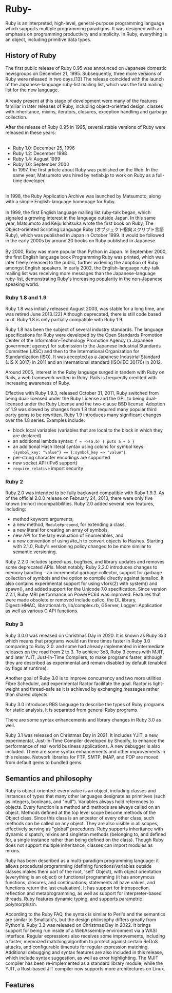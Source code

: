 # Ruby-
Ruby is an interpreted, high-level, general-purpose programming language which supports multiple programming paradigms. It was designed with an emphasis on programming productivity and simplicity. In Ruby, everything is an object, including primitive data types. 

## History of Ruby
The first public release of Ruby 0.95 was announced on Japanese domestic newsgroups on December 21, 1995. Subsequently, three more versions of Ruby were released in two days.[13] The release coincided with the launch of the Japanese-language ruby-list mailing list, which was the first mailing list for the new language. <br>
<br>
Already present at this stage of development were many of the features familiar in later releases of Ruby, including object-oriented design, classes with inheritance, mixins, iterators, closures, exception handling and garbage collection. <br>

After the release of Ruby 0.95 in 1995, several stable versions of Ruby were released in these years: <br>
<br>
* Ruby 1.0: December 25, 1996 <br>
* Ruby 1.2: December 1998 <br>
* Ruby 1.4: August 1999 <br>
* Ruby 1.6: September 2000 <br>
In 1997, the first article about Ruby was published on the Web. In the same year, Matsumoto was hired by netlab.jp to work on Ruby as a full-time developer. <br>
<br>
In 1998, the Ruby Application Archive was launched by Matsumoto, along with a simple English-language homepage for Ruby. <br>
<br>
In 1999, the first English language mailing list ruby-talk began, which signaled a growing interest in the language outside Japan. In this same year, Matsumoto and Keiju Ishitsuka wrote the first book on Ruby, The Object-oriented Scripting Language Ruby (オブジェクト指向スクリプト言語 Ruby), which was published in Japan in October 1999. It would be followed in the early 2000s by around 20 books on Ruby published in Japanese. <br>
<br>
By 2000, Ruby was more popular than Python in Japan. In September 2000, the first English language book Programming Ruby was printed, which was later freely released to the public, further widening the adoption of Ruby amongst English speakers. In early 2002, the English-language ruby-talk mailing list was receiving more messages than the Japanese-language ruby-list, demonstrating Ruby's increasing popularity in the non-Japanese speaking world. <br>

### Ruby 1.8 and 1.9
Ruby 1.8 was initially released August 2003, was stable for a long time, and was retired June 2013.[22] Although deprecated, there is still code based on it. Ruby 1.8 is only partially compatible with Ruby 1.9. <br>

Ruby 1.8 has been the subject of several industry standards. The language specifications for Ruby were developed by the Open Standards Promotion Center of the Information-Technology Promotion Agency (a Japanese government agency) for submission to the Japanese Industrial Standards Committee (JISC) and then to the International Organization for Standardization (ISO). It was accepted as a Japanese Industrial Standard (JIS X 3017) in 2011 and an international standard (ISO/IEC 30170) in 2012. <br>

Around 2005, interest in the Ruby language surged in tandem with Ruby on Rails, a web framework written in Ruby. Rails is frequently credited with increasing awareness of Ruby. <br>

Effective with Ruby 1.9.3, released October 31, 2011, Ruby switched from being dual-licensed under the Ruby License and the GPL to being dual-licensed under the Ruby License and the two-clause BSD license. Adoption of 1.9 was slowed by changes from 1.8 that required many popular third party gems to be rewritten. Ruby 1.9 introduces many significant changes over the 1.8 series. Examples include:<br>

* block local variables (variables that are local to the block in which they are declared)
* an additional lambda syntax: ```f = ->(a,b) { puts a + b }```
* an additional Hash literal syntax using colons for symbol keys: ```{symbol_key: "value"} == {:symbol_key => "value"}```
* per-string character encodings are supported
* new socket API (IPv6 support)
* ```require_relative``` import security

### Ruby 2
Ruby 2.0 was intended to be fully backward compatible with Ruby 1.9.3. As of the official 2.0.0 release on February 24, 2013, there were only five known (minor) incompatibilities. Ruby 2.0 added several new features, including:

* method keyword arguments,
* a new method, ```Module#prepend```, for extending a class,
* a new literal for creating an array of symbols,
* new API for the lazy evaluation of Enumerables, and
* a new convention of using #to_h to convert objects to Hashes.
Starting with 2.1.0, Ruby's versioning policy changed to be more similar to semantic versioning.

Ruby 2.2.0 includes speed-ups, bugfixes, and library updates and removes some deprecated APIs. Most notably, Ruby 2.2.0 introduces changes to memory handling – an incremental garbage collector, support for garbage collection of symbols and the option to compile directly against jemalloc. It also contains experimental support for using vfork(2) with system() and spawn(), and added support for the Unicode 7.0 specification. Since version 2.2.1, Ruby MRI performance on PowerPC64 was improved. Features that were made obsolete or removed include callcc, the DL library, Digest::HMAC, lib/rational.rb, lib/complex.rb, GServer, Logger::Application as well as various C API functions.

### Ruby 3
Ruby 3.0.0 was released on Christmas Day in 2020. It is known as Ruby 3x3 which means that programs would run three times faster in Ruby 3.0 comparing to Ruby 2.0. and some had already implemented in intermediate releases on the road from 2 to 3. To achieve 3x3, Ruby 3 comes with MJIT, and later YJIT, Just-In-Time Compilers, to make programs faster, although they are described as experimental and remain disabled by default (enabled by flags at runtime).

Another goal of Ruby 3.0 is to improve concurrency and two more utilities Fibre Scheduler, and experimental Ractor facilitate the goal. Ractor is light-weight and thread-safe as it is achieved by exchanging messages rather than shared objects.

Ruby 3.0 introduces RBS language to describe the types of Ruby programs for static analysis. It is separated from general Ruby programs.

There are some syntax enhancements and library changes in Ruby 3.0 as well.

Ruby 3.1 was released on Christmas Day in 2021. It includes YJIT, a new, experimental, Just-In-Time Compiler developed by Shopify, to enhance the performance of real world business applications. A new debugger is also included. There are some syntax enhancements and other improvements in this release. Network libraries for FTP, SMTP, IMAP, and POP are moved from default gems to bundled gems. 

## Semantics and philosophy
Ruby is object-oriented: every value is an object, including classes and instances of types that many other languages designate as primitives (such as integers, booleans, and "null"). Variables always hold references to objects. Every function is a method and methods are always called on an object. Methods defined at the top level scope become methods of the Object class. Since this class is an ancestor of every other class, such methods can be called on any object. They are also visible in all scopes, effectively serving as "global" procedures. Ruby supports inheritance with dynamic dispatch, mixins and singleton methods (belonging to, and defined for, a single instance rather than being defined on the class). Though Ruby does not support multiple inheritance, classes can import modules as mixins.

Ruby has been described as a multi-paradigm programming language: it allows procedural programming (defining functions/variables outside classes makes them part of the root, 'self' Object), with object orientation (everything is an object) or functional programming (it has anonymous functions, closures, and continuations; statements all have values, and functions return the last evaluation). It has support for introspection, reflection and metaprogramming, as well as support for interpreter-based threads. Ruby features dynamic typing, and supports parametric polymorphism.

According to the Ruby FAQ, the syntax is similar to Perl's and the semantics are similar to Smalltalk's, but the design philosophy differs greatly from Python's.
Ruby 3.2 was released on Christmas Day in 2022. It brings support for being run inside of a WebAssembly environment via a WASI interface. Regular expressions also receives some improvements, including a faster, memoized matching algorithm to protect against certain ReDoS attacks, and configurable timeouts for regular expression matching. Additional debugging and syntax features are also included in this release, which include syntax suggestion, as well as error highlighting. The MJIT compiler has been re-implemented as a standard library module, while the YJIT, a Rust-based JIT compiler now supports more architectures on Linux.

## Features
